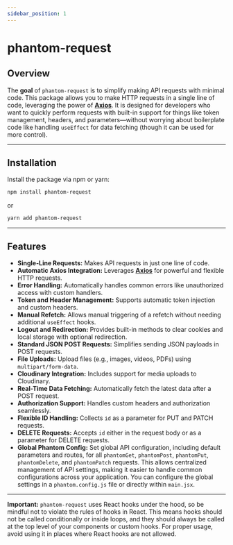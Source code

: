 ```yaml
---
sidebar_position: 1
---
```

# phantom-request

## Overview

The **goal** of `phantom-request` is to simplify making API requests with minimal code. This package allows you to make HTTP requests in a single line of code, leveraging the power of **[Axios](https://axios-http.com/)**. It is designed for developers who want to quickly perform requests with built-in support for things like token management, headers, and parameters—without worrying about boilerplate code like handling `useEffect` for data fetching (though it can be used for more control).

---
## Installation

Install the package via npm or yarn:

```bash
npm install phantom-request
```

or

```bash
yarn add phantom-request
```
---

## Features

- **Single-Line Requests:** Makes API requests in just one line of code.  
- **Automatic Axios Integration:** Leverages **[Axios](https://axios-http.com/)** for powerful and flexible HTTP requests.  
- **Error Handling:** Automatically handles common errors like unauthorized access with custom handlers.  
- **Token and Header Management:** Supports automatic token injection and custom headers.  
- **Manual Refetch:** Allows manual triggering of a refetch without needing additional `useEffect` hooks.  
- **Logout and Redirection:** Provides built-in methods to clear cookies and local storage with optional redirection.  
- **Standard JSON POST Requests:** Simplifies sending JSON payloads in POST requests.  
- **File Uploads:** Upload files (e.g., images, videos, PDFs) using `multipart/form-data`.  
- **Cloudinary Integration:** Includes support for media uploads to Cloudinary.  
- **Real-Time Data Fetching:** Automatically fetch the latest data after a POST request.  
- **Authorization Support:** Handles custom headers and authorization seamlessly.  
- **Flexible ID Handling:** Collects `id` as a parameter for PUT and PATCH requests.  
- **DELETE Requests:** Accepts `id` either in the request body or as a parameter for DELETE requests.  
- **Global Phantom Config:** Set global API configuration, including default parameters and routes, for all `phantomGet`, `phantomPost`, `phantomPut`, `phantomDelete`, and `phantomPatch` requests. This allows centralized management of API settings, making it easier to handle common configurations across your application. You can configure the global settings in a `phantom.config.js` file or directly within `main.jsx`.


--- 

**Important:** `phantom-request` uses React hooks under the hood, so be mindful not to violate the rules of hooks in React. This means hooks should not be called conditionally or inside loops, and they should always be called at the top level of your components or custom hooks. For proper usage, avoid using it in places where React hooks are not allowed.


